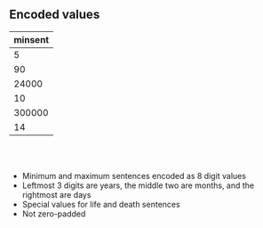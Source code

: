 ## Encoded values

<table>
<thead>
<tr><th>minsent</th></tr>
</thead>
<tbody>
<tr><td>5</td></tr>
<tr><td>90</td></tr>
<tr><td>24000</td></tr>
<tr><td>10</td></tr>
<tr><td>300000</td></tr>
<tr><td>14</td></tr>
</tbody>

</table>

<br/><br/>

* Minimum and maximum sentences encoded as 8 digit values
* Leftmost 3 digits are years, the middle two are months, and the rightmost are days
* Special values for life and death sentences
* Not zero-padded
